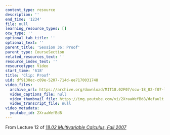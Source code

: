 ```yaml
---
content_type: resource
description: ''
end_time: '1234'
file: null
learning_resource_types: []
ocw_type: ''
optional_tab_title: ''
optional_text: ''
parent_title: 'Session 36: Proof'
parent_type: CourseSection
related_resources_text: ''
resource_index_text: ''
resourcetype: Video
start_time: '618'
title: 'Clip: Proof'
uid: df9130ec-c09e-5207-714d-ee7170031748
video_files:
  archive_url: https://archive.org/download/MIT18.02F07/ocw-18_02-f07-lec12_300k.mp4
  video_captions_file: null
  video_thumbnail_file: https://img.youtube.com/vi/2XraaWefBd8/default.jpg
  video_transcript_file: null
video_metadata:
  youtube_id: 2XraaWefBd8
---
```


From Lecture 12 of [_18.02 Multivariable Calculus, Fall 2007_](/courses/18-02-multivariable-calculus-fall-2007/video_galleries/video-lectures)



